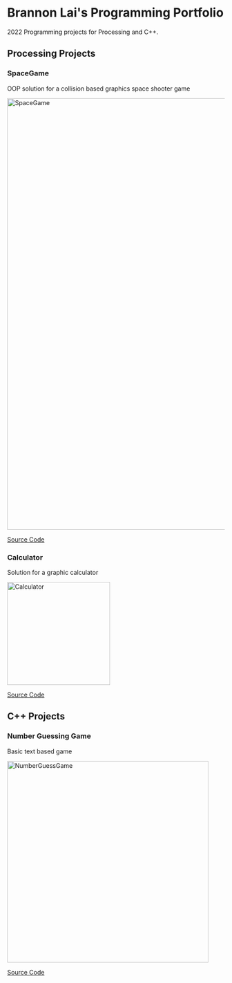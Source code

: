 # Brannon Lai's Programming Portfolio

2022 Programming projects for Processing and C++.

## Processing Projects

### SpaceGame
OOP solution for a collision based graphics space shooter game

<img width="998" alt="SpaceGame" src="https://user-images.githubusercontent.com/89152916/157061660-9712a683-3610-4357-bb57-eb82922c56fb.png">

[Source Code](https://github.com/meepilee/Programming-Portfolio-Class-2022/files/8198709/SpaceGame.3-1.zip)

### Calculator
Solution for a graphic calculator

<img width="238" alt="Calculator" src="https://user-images.githubusercontent.com/89152916/157063910-dd9000c2-b1fc-40bd-8f3c-78309d079b5d.png">

[Source Code](https://github.com/meepilee/Programming-Portfolio-Class-2022/files/8198800/Calculator_Final.zip)


## C++ Projects

### Number Guessing Game
Basic text based game

<img width="466" alt="NumberGuessGame" src="https://user-images.githubusercontent.com/89152916/157066007-18288f8c-547a-444c-87af-ff3b278f655f.png">

[Source Code](https://github.com/meepilee/Programming-Portfolio-Class-2022/files/8198884/main.3.cpp.zip)
